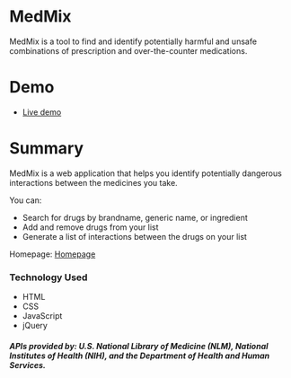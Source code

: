 # MedMix


MedMix is a tool to find and identify potentially harmful and unsafe combinations of prescription and over-the-counter medications.

# Demo

  - [Live demo][link]


# Summary

MedMix is a web application that helps you identify potentially dangerous interactions between the medicines you take. 

You can: 
  - Search for drugs by brandname, generic name, or ingredient
  - Add and remove drugs from your list
  - Generate a list of interactions between the drugs on your list

Homepage:
[Homepage](screenshots/homepage.png)

### Technology Used

* HTML
* CSS
* JavaScript
* jQuery


##### APIs provided by: U.S. National Library of Medicine (NLM), National Institutes of Health (NIH), and the Department of Health and Human Services.

[link]: <https://ngblanchard.github.io/medmix/>

